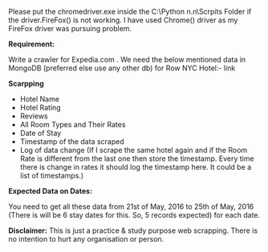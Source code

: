 Please put the chromedriver.exe inside the C:\Python n.n\Scrpits Folder if the driver.FireFox() is not working. I have used Chrome() driver as my FireFox driver was pursuing problem.

**Requirement:** 

Write a crawler for Expedia.com . We need the below mentioned data in MongoDB (preferred else use any other db) for Row NYC Hotel:- link

**Scarpping**

- Hotel Name
- Hotel Rating
- Reviews
- All Room Types and Their Rates
- Date of Stay
- Timestamp of the data scraped
- Log of data change (If I scrape the same hotel again and if the Room Rate is different from the last one then store the timestamp. Every time there is change in rates it should log the timestamp here. It could be a list of timestamps.)

**Expected Data on Dates:**

You need to get all these data from 21st of May, 2016 to 25th of May, 2016 (There is will be 6 stay dates for this. So, 5 records expected) for each date.

**Disclaimer:** This is just a practice & study purpose web scrapping. There is no intention to hurt any organisation or person.
